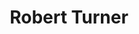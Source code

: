---
layout: page
title: Robert Turner
description: Senior Research Software Engineer at the Department of Computer Science
img: assets/img/bob.jpg
importance: 6
redirect: https://sites.google.com/view/robert-turner/home
category: Internal
---